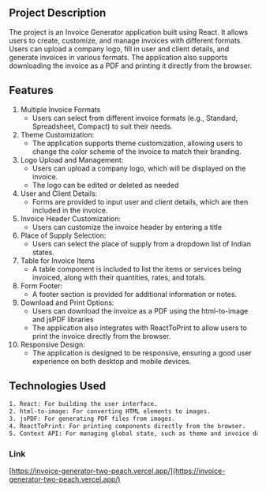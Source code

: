 ## Project Description
The project is an Invoice Generator application built using React. It allows users to create, customize, and manage invoices with different formats. Users can upload a company logo, fill in user and client details, and generate invoices in various formats. The application also supports downloading the invoice as a PDF and printing it directly from the browser.

## Features
1. Multiple Invoice Formats
   - Users can select from different invoice formats (e.g., Standard, Spreadsheet, Compact) to suit their needs.
2. Theme Customization:
   - The application supports theme customization, allowing users to change the color scheme of the invoice to match their branding.
3. Logo Upload and Management:
   - Users can upload a company logo, which will be displayed on the invoice.
   - The logo can be edited or deleted as needed
4. User and Client Details:
   - Forms are provided to input user and client details, which are then included in the invoice.
5. Invoice Header Customization:
   - Users can customize the invoice header by entering a title
6. Place of Supply Selection:
   - Users can select the place of supply from a dropdown list of Indian states.
7. Table for Invoice Items
   - A table component is included to list the items or services being invoiced, along with their quantities, rates, and totals.
8. Form Footer:
   - A footer section is provided for additional information or notes.
9. Download and Print Options:
   - Users can download the invoice as a PDF using the html-to-image and jsPDF libraries
   - The application also integrates with ReactToPrint to allow users to print the invoice directly from the browser.
10. Responsive Design:
    - The application is designed to be responsive, ensuring a good user experience on both desktop and mobile devices.

## Technologies Used
   ```sh
1. React: For building the user interface.
2. html-to-image: For converting HTML elements to images.
3. jsPDF: For generating PDF files from images.
4. ReactToPrint: For printing components directly from the browser.
5. Context API: For managing global state, such as theme and invoice data.
```
    

### Link
[https://invoice-generator-two-peach.vercel.app/](https://invoice-generator-two-peach.vercel.app/)
